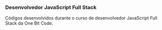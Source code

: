 <h3>Desenvolvedor JavaScript Full Stack</h3>

<p>Códigos desenvolvidos durante o curso de desenvolvedor JavaScript Full Stack da One Bit Code.</p>